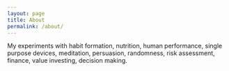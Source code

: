 ```yaml
---
layout: page
title: About
permalink: /about/
---
```



  My experiments with habit formation, nutrition,
  human performance, single purpose devices, meditation,
  persuasion, randomness, risk assessment, finance,
  value investing, decision making.


